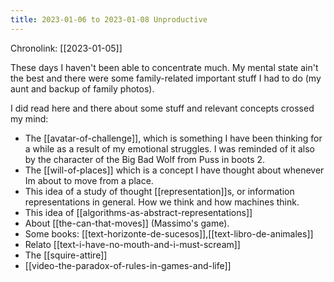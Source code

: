 ```yaml
---
title: 2023-01-06 to 2023-01-08 Unproductive
---
```


Chronolink: [[2023-01-05]]

These days I haven't been able to concentrate much. My mental state ain't the best and there were some family-related important stuff I had to do (my aunt and backup of family photos).

I did read here and there about some stuff and relevant concepts crossed my mind:

- The [[avatar-of-challenge]], which is something I have been thinking for a while as a result of my emotional struggles. I was reminded of it also by the character of the Big Bad Wolf from Puss in boots 2.
- The [[will-of-places]] which is a concept I have thought about whenever Im about to move from a place.
- This idea of a study of thought [[representation]]s, or information representations in general. How we think and how machines think.
- This idea of [[algorithms-as-abstract-representations]]
- About [[the-can-that-moves]] (Massimo's game).
- Some books: [[text-horizonte-de-sucesos]],[[text-libro-de-animales]]
- Relato [[text-i-have-no-mouth-and-i-must-scream]]
- The [[squire-attire]]
- [[video-the-paradox-of-rules-in-games-and-life]]








